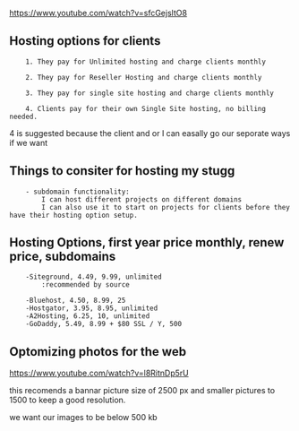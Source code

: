 https://www.youtube.com/watch?v=sfcGejsltO8

## Hosting options for clients

        1. They pay for Unlimited hosting and charge clients monthly

        2. They pay for Reseller Hosting and charge clients monthly

        3. They pay for single site hosting and charge clients monthly

        4. Clients pay for their own Single Site hosting, no billing needed.

4 is suggested because the client and or I can easally go our seporate ways if we want

## Things to consiter for hosting my stugg

        - subdomain functionality:
            I can host different projects on different domains
            I can also use it to start on projects for clients before they have their hosting option setup.

## Hosting Options, first year price monthly, renew price, subdomains

        -Siteground, 4.49, 9.99, unlimited
            :recommended by source

        -Bluehost, 4.50, 8.99, 25
        -Hostgator, 3.95, 8.95, unlimited
        -A2Hosting, 6.25, 10, unlimited
        -GoDaddy, 5.49, 8.99 + $80 SSL / Y, 500

## Optomizing photos for the web

https://www.youtube.com/watch?v=l8RitnDp5rU

this recomends a bannar picture size of 2500 px and smaller pictures to 1500 to keep a good resolution.

we want our images to be below 500 kb
